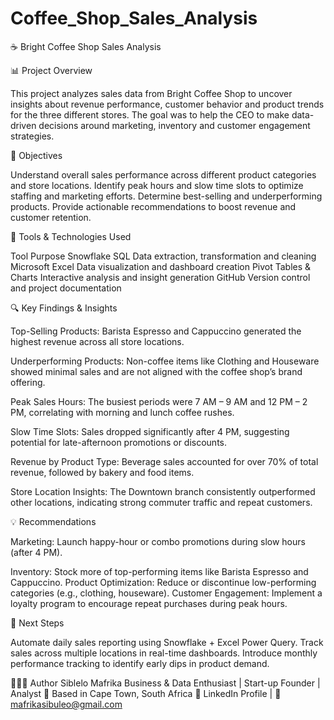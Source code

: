 # Coffee_Shop_Sales_Analysis

☕ Bright Coffee Shop Sales Analysis

📊 Project Overview

This project analyzes sales data from Bright Coffee Shop to uncover insights about revenue performance, customer behavior and product trends for the three different stores.
The goal was to help the CEO to make data-driven decisions around marketing, inventory and customer engagement strategies.

🧠 Objectives

Understand overall sales performance across different product categories and store locations.
Identify peak hours and slow time slots to optimize staffing and marketing efforts.
Determine best-selling and underperforming products.
Provide actionable recommendations to boost revenue and customer retention.

🧰 Tools & Technologies Used

Tool	Purpose
Snowflake SQL	Data extraction, transformation and cleaning
Microsoft Excel	Data visualization and dashboard creation
Pivot Tables & Charts	Interactive analysis and insight generation
GitHub	Version control and project documentation

🔍 Key Findings & Insights

Top-Selling Products:
Barista Espresso and Cappuccino generated the highest revenue across all store locations.

Underperforming Products:
Non-coffee items like Clothing and Houseware showed minimal sales and are not aligned with the coffee shop’s brand offering.

Peak Sales Hours:
The busiest periods were 7 AM – 9 AM and 12 PM – 2 PM, correlating with morning and lunch coffee rushes.

Slow Time Slots:
Sales dropped significantly after 4 PM, suggesting potential for late-afternoon promotions or discounts.

Revenue by Product Type:
Beverage sales accounted for over 70% of total revenue, followed by bakery and food items.

Store Location Insights:
The Downtown branch consistently outperformed other locations, indicating strong commuter traffic and repeat customers.

💡 Recommendations

Marketing: Launch happy-hour or combo promotions during slow hours (after 4 PM).

Inventory: Stock more of top-performing items like Barista Espresso and Cappuccino.
Product Optimization: Reduce or discontinue low-performing categories (e.g., clothing, houseware).
Customer Engagement: Implement a loyalty program to encourage repeat purchases during peak hours.

🚀 Next Steps

Automate daily sales reporting using Snowflake + Excel Power Query.
Track sales across multiple locations in real-time dashboards.
Introduce monthly performance tracking to identify early dips in product demand.

👩🏽‍💻 Author
Siblelo Mafrika
Business & Data Enthusiast | Start-up Founder | Analyst
📍 Based in Cape Town, South Africa
💼 LinkedIn Profile
 | 📧 mafrikasibuleo@gmail.com


